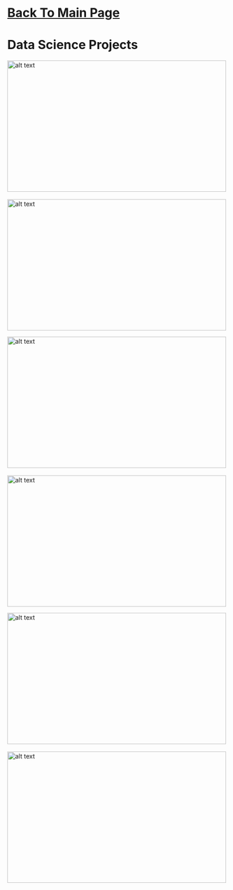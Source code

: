 # [Back To Main Page](https://charliethomasct82.github.io/Website/)

# Data Science Projects
[<img src="https://github.com/charliethomasct82/Charlie-Portfolio/assets/93368865/29e55dfc-4e9f-4cbb-ab3f-1a604e5bf689" alt="alt text" width="500" height="300">](https://github.com/charliethomasct82/Bike_sharing_regression)&nbsp;&nbsp;[<img src="https://github.com/charliethomasct82/Charlie-Portfolio/assets/93368865/45cca87e-628f-4ee4-b02d-64664ddeba1f" alt="alt text" width="500" height="300">](https://github.com/charliethomasct82/Research_Thesis)


[<img src="https://github.com/charliethomasct82/Charlie-Portfolio/assets/93368865/b748c152-48f1-4062-a6ea-1db8edff350c" alt="alt text" width="500" height="300">](https://github.com/charliethomasct82/Research_Thesis)&nbsp;&nbsp;[<img src="https://github.com/charliethomasct82/Data-Science/assets/93368865/f37cfc83-993b-47e7-9513-fce86f94c28b" alt="alt text" width="500" height="300">](https://github.com/charliethomasct82/Automatic_ticket_classification)

[<img src="https://github.com/charliethomasct82/Charlie-Portfolio/assets/93368865/042f50fa-e145-4b70-9bd4-77a3b24837bd" alt="alt text" width="500" height="300">](https://github.com/charliethomasct82/Gesture-Recognition)&nbsp;&nbsp;[<img src="https://github.com/charliethomasct82/Data-Science/assets/93368865/f9b5876c-eef8-42ed-9cfa-e1c8b22b734d" alt="alt text" width="500" height="300">](https://github.com/charliethomasct82/SPAM_Classifier)


